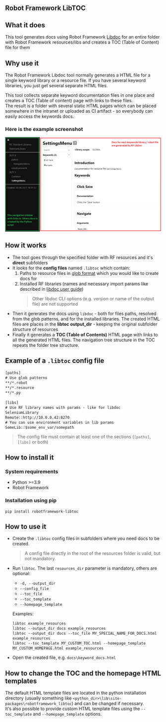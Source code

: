 ## Robot Framework LibTOC

## What it does
This tool generates docs using Robot Framework [Libdoc](https://robotframework.org/robotframework/latest/RobotFrameworkUserGuide.html#libdoc) for an entire folder with Robot Framework resources/libs and creates a TOC (Table of Content) file for them

## Why use it
The Robot Framework Libdoc tool normally generates a HTML file for a single keyword library or a resource file.
If you have several keyword libraries, you just get several separate HTML files.

This tool collects separate keyword documentation files in one place and creates a TOC (Table of content) page
with links to these files.   
The result is a folder with several static HTML pages which can be placed somewhere 
in the intranet or uploaded as CI artifact - so everybody can easily access the keywords docs.

### Here is the example screenshot
![](Screenshot.png)

## How it works
- The tool goes through the specified folder with RF resources and it's **direct** subfolders
- It looks for the **config files** named `.libtoc` which contain:
    1. Paths to resource files in [glob format](https://en.wikipedia.org/wiki/Glob_(programming)) which you would like to create docs for
    2. Installed RF libraries (names and necessary import params like described in [libdoc user guide](https://robotframework.org/robotframework/latest/RobotFrameworkUserGuide.html#general-usage))
        > Other libdoc CLI options (e.g. version or name of the output file) are not supported
- Then it gererates the docs using `libdoc` - both for files paths, resolved from the glob patterns, and for the installed libraries. The created HTML files are places in the **libtoc output_dir** - keeping the original subfolder structure of resources
- Finally it generates a **TOC (Table of Contents)** HTML page with links to all the generated HTML files.
 The navigation tree structure in the TOC repeats the folder tree structure.
## Example of a `.libtoc` config file
```
[paths]
# Use glob patterns
**/*.robot
**/*.resource
**/*.py

[libs]
# Use RF library names with params - like for libdoc
SeleniumLibrary
Remote::http://10.0.0.42:8270
# You can use environment variables in lib params
SomeLib::$some_env_var/somepath
```
> The config file must contain at least one of the sections (`[paths]`, `[libs]` or both)
## How to install it
### System requirements
- Python >=3.9
- Robot Framework
### Installation using pip
```shell
pip install robotframework-libtoc
```

## How to use it
- Create the `.libtoc` config files in subfolders where you need docs to be created.
    > A config file directly in the root of the resources folder is valid, but not mandatory.
- Run `libtoc`. The last `resources_dir` parameter is mandatory, others are optional:
    - `-d, --output_dir`
    - `--config_file`
    - `--toc_file`
    - `--toc_template`
    - `--homepage_template`

    Examples:
    ```shell
    libtoc example_resources
    libtoc --output_dir docs example_resources
    libtoc --output_dir docs --toc_file MY_SPECIAL_NAME_FOR_DOCS.html example_resources
    libtoc --toc_template MY_CUSTOM_TOC.html --homepage_template MY_CUSTOM_HOMEPAGE.html example_resources
    ```

- Open the created file, e.g. `docs\keyword_docs.html`

## How to change the TOC and the homepage HTML templates
The default HTML template files are located in the python installation directory (usually something like `<python_dir>\lib\site-packages\robotframework_libtoc`) and can be changed if necessary.   
It's also possible to provide custom HTML template files using the `--toc_template` and `--homepage_template` options.
